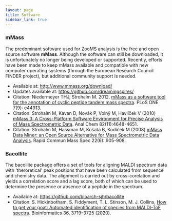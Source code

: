 ```yaml
---
layout: page
title: Software
sidebar_link: true
---
```


<h3>mMass</h3>
The predominant software used for ZooMS analysis is the free and open source software <b>mMass</b>. Although the software can still be downloaded, it is unfortunately no longer being developed or supported. Recently, efforts have been made to keep mMass available and compatible with new computer operating systems (through the European Research Council FINDER project), but additional community support is needed. 

- Available at: http://www.mmass.org/download/
- Updates available at: https://github.com/dreamingspires/
- Citation: Niedermeyer THJ, Strohalm M. 2012. <a href="https://www.doi.org/10.1371/journal.pone.0044913">mMass as a software tool for the annotation of cyclic peptide tandem mass spectra</a>. PLoS ONE 7(9): e44913.
- Citation: Strohalm M, Kavan D, Novák P, Volný M, Havlíček V (2010) <a href="https://www.doi.org/10.1021/ac100818g">mMass 3: A Cross-Platform Software Environment for Precise Analysis of Mass Spectrometric Data</a>. Anal Chem 82(11):4648-4651.
- Citation: Strohalm M, Hassman M, Košata B, Kodíček M (2008) <a href="https://www.doi.org/10.1002/rcm.3444">mMass Data Miner: an Open Source Alternative for Mass Spectrometric Data Analysis</a>. Rapid Commun Mass Spec 22(6): 905-908.

<h3>Bacollite</h3>
The bacollite package offers a set of tools for aligning MALDI spectrum data with 'theroretical' peak positions that have been calculated from sequence and chemistry data. The alignment is carried out by cross-corelation and yields a correlation score and a lag score, both of which can be used to determine the presence or absence of a peptide in the spectrum.

- Available at: https://github.com/bioarch-sjh/bacollite
- Citation: S. Hickinbotham, S. Fiddyment, T. L. Stinson, M. J. Collins, <a href="https://doi.org/10.1093/bioinformatics/btaa181">How to get your goat: Automated identification of species from MALDI-ToF spectra</a>. Bioinformatics 36, 3719–3725 (2020).

